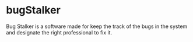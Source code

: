 # bugStalker
Bug Stalker is a software made for keep the track of the bugs in the system and designate the right professional to fix it.
